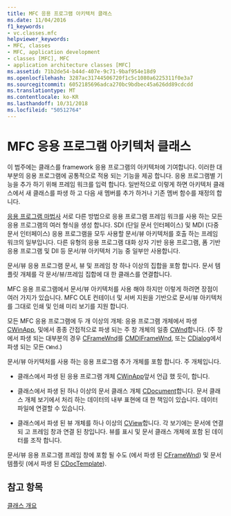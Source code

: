 ```yaml
---
title: MFC 응용 프로그램 아키텍처 클래스
ms.date: 11/04/2016
f1_keywords:
- vc.classes.mfc
helpviewer_keywords:
- MFC, classes
- MFC, application development
- classes [MFC], MFC
- application architecture classes [MFC]
ms.assetid: 71b2de54-b44d-407e-9c71-9baf954e18d9
ms.openlocfilehash: 3287ac31744506720f1c5c1080a6225311f0e3a7
ms.sourcegitcommit: 6052185696adca270bc9bdbec45a626dd89cdcdd
ms.translationtype: MT
ms.contentlocale: ko-KR
ms.lasthandoff: 10/31/2018
ms.locfileid: "50512764"
---
```

# <a name="mfc-application-architecture-classes"></a>MFC 응용 프로그램 아키텍처 클래스

이 범주에는 클래스를 framework 응용 프로그램의 아키텍처에 기여합니다. 이러한 대부분의 응용 프로그램에 공통적으로 적용 되는 기능을 제공 합니다. 응용 프로그램별 기능을 추가 하기 위해 프레임 워크를 입력 합니다. 일반적으로 이렇게 하면 아키텍처 클래스에서 새 클래스를 파생 하 고 다음 새 멤버를 추가 하거나 기존 멤버 함수를 재정의 합니다.

[응용 프로그램 마법사](../mfc/reference/mfc-application-wizard.md) 서로 다른 방법으로 응용 프로그램 프레임 워크를 사용 하는 모든 응용 프로그램의 여러 형식을 생성 합니다. SDI (단일 문서 인터페이스) 및 MDI (다중 문서 인터페이스) 응용 프로그램을 모두 사용할 문서/뷰 아키텍처를 호출 하는 프레임 워크의 일부입니다. 다른 유형의 응용 프로그램 대화 상자 기반 응용 프로그램, 폼 기반 응용 프로그램 및 Dll 등 문서/뷰 아키텍처 기능 중 일부만 사용합니다.

문서/뷰 응용 프로그램 문서, 뷰 및 프레임 창 하나 이상의 집합을 포함 합니다. 문서 템플릿 개체를 각 문서/뷰/프레임 집합에 대 한 클래스를 연결합니다.

MFC 응용 프로그램에서 문서/뷰 아키텍처를 사용 해야 하지만 이렇게 하려면 장점이 여러 가지가 있습니다. MFC OLE 컨테이너 및 서버 지원을 기반으로 문서/뷰 아키텍처를 그대로 인쇄 및 인쇄 미리 보기를 지원 합니다.

모든 MFC 응용 프로그램에 두 개 이상의 개체: 응용 프로그램 개체에서 파생 [CWinApp](../mfc/reference/cwinapp-class.md), 및에서 종종 간접적으로 파생 되는 주 창 개체의 일종 [CWnd](../mfc/reference/cwnd-class.md)합니다. (주 창에서 파생 되는 대부분의 경우 [CFrameWnd](../mfc/reference/cframewnd-class.md)를 [CMDIFrameWnd](../mfc/reference/cmdiframewnd-class.md), 또는 [CDialog](../mfc/reference/cdialog-class.md)에서 파생 되는 모든 `CWnd`.)

문서/뷰 아키텍처를 사용 하는 응용 프로그램 추가 개체를 포함 합니다. 주 개체입니다.

- 클래스에서 파생 된 응용 프로그램 개체 [CWinApp](../mfc/reference/cwinapp-class.md)앞서 언급 했 듯이, 합니다.

- 클래스에서 파생 된 하나 이상의 문서 클래스 개체 [CDocument](../mfc/reference/cdocument-class.md)합니다. 문서 클래스 개체 보기에서 처리 하는 데이터의 내부 표현에 대 한 책임이 있습니다. 데이터 파일에 연결할 수 있습니다.

- 클래스에서 파생 된 뷰 개체를 하나 이상의 [CView](../mfc/reference/cview-class.md)합니다. 각 보기에는 문서에 연결 되 고 프레임 창과 연결 된 창입니다. 뷰를 표시 및 문서 클래스 개체에 포함 된 데이터를 조작 합니다.

문서/뷰 응용 프로그램 프레임 창에 포함 될 수도 (에서 파생 된 [CFrameWnd](../mfc/reference/cframewnd-class.md)) 및 문서 템플릿 (에서 파생 된 [CDocTemplate](../mfc/reference/cdoctemplate-class.md)).

## <a name="see-also"></a>참고 항목

[클래스 개요](../mfc/class-library-overview.md)

